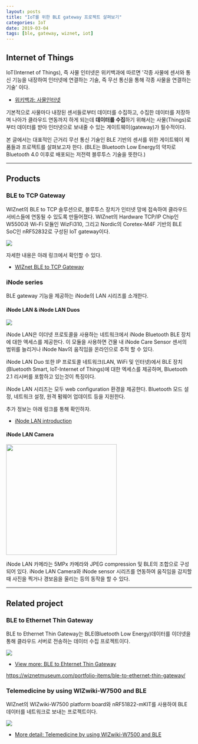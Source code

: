 ```yaml
---
layout: posts
title: "IoT를 위한 BLE gateway 프로젝트 살펴보기"
categories: IoT
date: 2019-03-04
tags: [ble, gateway, wiznet, iot]
---
```


## Internet of Things

IoT(Internet of Things), 즉 사물 인터넷은 위키백과에 따르면 '각종 사물에 센서와 통신 기능을 내장하여 인터넷에 연결하는 기술, 즉 무선 통신을 통해 각종 사물을 연결하는 기술' 이다.

- [위키백과: 사물인터넷](https://ko.wikipedia.org/wiki/%EC%82%AC%EB%AC%BC%EC%9D%B8%ED%84%B0%EB%84%B7)

기본적으로 사물마다 내장된 센서들로부터 데이터를 수집하고, 수집한 데이터를 저장하며 나아가 클라우드 연동까지 하게 되는데
**데이터를 수집**하기 위해서는 사물(Things)로부터 데이터를 받아 인터넷으로 보내줄 수 있는 게이트웨이(gateway)가 필수적이다.

본 글에서는 대표적인 근거리 무선 통신 기술인 BLE 기반의 센서를 위한 게이트웨이 제품들과 프로젝트를 살펴보고자 한다. (BLE는 Bluetooth Low Energy의 약자로 Bluetooth 4.0 이후로 배포되는 저전력 블루투스 기술을 뜻한다.)

---

## Products

### BLE to TCP Gateway

WIZnet의 BLE to TCP 솔루션으로, 블루투스 장치가 인터넷 망에 접속하여 클라우드 서비스들에 연동될 수 있도록 만들어졌다.
WIZnet의 Hardware TCP/IP Chip인 W5500과 Wi-Fi 모듈인 WizFi310, 그리고 Nordic의 Coretex-M4F 기반의 BLE SoC인 nRF52832로 구성된 IoT gateway이다.

<img src="http://wiznetacademy.com/wp/wp-content/uploads/2016/10/ble_tcp_5.jpg">

자세한 내용은 아래 링크에서 확인할 수 있다.

- [WIZnet BLE to TCP Gateway](https://wiznetmuseum.com/portfolio-items/2-ble-to-tcp-gateway/)

### iNode series

BLE gateway 기능을 제공하는 iNode의 LAN 시리즈를 소개한다.

#### iNode LAN & iNode LAN Duos

<img src="https://wiznetmuseum.com/wp/wp-content/uploads/2019/02/iNode_LAN_71_1200.jpg">

iNode LAN은 이더넷 프로토콜을 사용하는 네트워크에서 iNode Bluetooth BLE 장치에 대한 액세스를 제공한다. 이 모듈을 사용하면 건물 내 iNode Care Sensor 센서의 범위를 늘리거나 iNode Nav의 움직임을 온라인으로 추적 할 수 있다.

iNode LAN Duo 또한 IP 프로토콜 네트워크(LAN, WiFi 및 인터넷)에서 BLE 장치(Bluetooth Smart, IoT-Internet of Things)에 대한 엑세스를 제공하며, Bluetooth 2.1 리시버를 포함하고 있는것이 특징이다.

iNode LAN 시리즈는 모두 web configuration 환경을 제공한다. Bluetooth 모드 설정, 네트워크 설정, 원격 펌웨어 업데이트 등을 지원한다.

추가 정보는 아래 링크를 통해 확인하자.

- [iNode LAN introduction](https://wiznetmuseum.com/portfolio-items/inode-lan-bluetooth-gateway/)

#### iNode LAN Camera

<img src="https://inode.pl/images/inode/0-1000/iNode-LAN-Camera_%5B181%5D_1200.jpg" width="300">

iNode LAN 카메라는 5MPx 카메라와 JPEG compression 및 BLE의 조합으로 구성되어 있다. iNode LAN Camera와 iNode sensor 시리즈를 연동하여 움직임을 감지할 때 사진을 찍거나 경보음을 울리는 등의 동작을 할 수 있다.

---

## Related project

### BLE to Ethernet Thin Gateway

BLE to Ethernet Thin Gateway는 BLE(Bluetooth Low Energy)데이터를 이더넷을 통해 클라우드 서버로 전송하는 데이터 수집 프로젝트이다.

<img src="https://wiznetmuseum.com/wp/wp-content/uploads/2016/02/ble_gateway-1.jpg">

- [View more: BLE to Ehternet Thin Gateway](https://wiznetmuseum.com/portfolio-items/ble-to-ethernet-thin-gateway/)

https://wiznetmuseum.com/portfolio-items/ble-to-ethernet-thin-gateway/

### Telemedicine by using WIZwiki-W7500 and BLE

WIZnet의 WIZwiki-W7500 platform board와 nRF51822-mKIT를 사용하여 BLE 데이터를 네트워크로 보내는 프로젝트이다.

<img src="https://cdn.instructables.com/FJZ/OEAV/IB8J0RW2/FJZOEAVIB8J0RW2.LARGE.jpg?auto=webp&width=400">

- [More detail: Telemedicine by using WIZwiki-W7500 and BLE](https://wiznetmuseum.com/portfolio-items/telemedicine-by-using-wizwiki-w7500-and-ble/)
